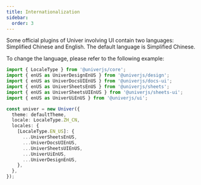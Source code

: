 ```yaml
---
title: Internationalization
sidebar:
  order: 3
---
```


Some official plugins of Univer involving UI contain two languages: Simplified Chinese and English. The default language is Simplified Chinese.

To change the language, please refer to the following example:

```typescript title="main.ts"
import { LocaleType } from '@univerjs/core';
import { enUS as UniverDesignEnUS } from '@univerjs/design';
import { enUS as UniverDocsUIEnUS } from '@univerjs/docs-ui';
import { enUS as UniverSheetsEnUS } from '@univerjs/sheets';
import { enUS as UniverSheetsUIEnUS } from '@univerjs/sheets-ui';
import { enUS as UniverUiEnUS } from '@univerjs/ui';

const univer = new Univer({
  theme: defaultTheme,
  locale: LocaleType.ZH_CN,
  locales: {
    [LocaleType.EN_US]: {
      ...UniverSheetsEnUS,
      ...UniverDocsUIEnUS,
      ...UniverSheetsUIEnUS,
      ...UniverUiEnUS,
      ...UniverDesignEnUS,
    },
  },
});
```
